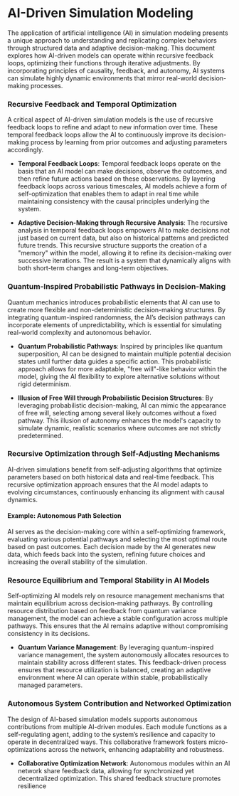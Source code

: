 # AI-Driven Simulation Modeling

The application of artificial intelligence (AI) in simulation modeling presents a unique approach to understanding and replicating complex behaviors through structured data and adaptive decision-making. This document explores how AI-driven models can operate within recursive feedback loops, optimizing their functions through iterative adjustments. By incorporating principles of causality, feedback, and autonomy, AI systems can simulate highly dynamic environments that mirror real-world decision-making processes.

### Recursive Feedback and Temporal Optimization

A critical aspect of AI-driven simulation models is the use of recursive feedback loops to refine and adapt to new information over time. These temporal feedback loops allow the AI to continuously improve its decision-making process by learning from prior outcomes and adjusting parameters accordingly.

- **Temporal Feedback Loops**: Temporal feedback loops operate on the basis that an AI model can make decisions, observe the outcomes, and then refine future actions based on these observations. By layering feedback loops across various timescales, AI models achieve a form of self-optimization that enables them to adapt in real time while maintaining consistency with the causal principles underlying the system.

- **Adaptive Decision-Making through Recursive Analysis**: The recursive analysis in temporal feedback loops empowers AI to make decisions not just based on current data, but also on historical patterns and predicted future trends. This recursive structure supports the creation of a "memory" within the model, allowing it to refine its decision-making over successive iterations. The result is a system that dynamically aligns with both short-term changes and long-term objectives.

### Quantum-Inspired Probabilistic Pathways in Decision-Making

Quantum mechanics introduces probabilistic elements that AI can use to create more flexible and non-deterministic decision-making structures. By integrating quantum-inspired randomness, the AI’s decision pathways can incorporate elements of unpredictability, which is essential for simulating real-world complexity and autonomous behavior.

- **Quantum Probabilistic Pathways**: Inspired by principles like quantum superposition, AI can be designed to maintain multiple potential decision states until further data guides a specific action. This probabilistic approach allows for more adaptable, "free will"-like behavior within the model, giving the AI flexibility to explore alternative solutions without rigid determinism.

- **Illusion of Free Will through Probabilistic Decision Structures**: By leveraging probabilistic decision-making, AI can mimic the appearance of free will, selecting among several likely outcomes without a fixed pathway. This illusion of autonomy enhances the model's capacity to simulate dynamic, realistic scenarios where outcomes are not strictly predetermined.

### Recursive Optimization through Self-Adjusting Mechanisms

AI-driven simulations benefit from self-adjusting algorithms that optimize parameters based on both historical data and real-time feedback. This recursive optimization approach ensures that the AI model adapts to evolving circumstances, continuously enhancing its alignment with causal dynamics.

#### Example: Autonomous Path Selection

AI serves as the decision-making core within a self-optimizing framework, evaluating various potential pathways and selecting the most optimal route based on past outcomes. Each decision made by the AI generates new data, which feeds back into the system, refining future choices and increasing the overall stability of the simulation.

### Resource Equilibrium and Temporal Stability in AI Models

Self-optimizing AI models rely on resource management mechanisms that maintain equilibrium across decision-making pathways. By controlling resource distribution based on feedback from quantum variance management, the model can achieve a stable configuration across multiple pathways. This ensures that the AI remains adaptive without compromising consistency in its decisions.

- **Quantum Variance Management**: By leveraging quantum-inspired variance management, the system autonomously allocates resources to maintain stability across different states. This feedback-driven process ensures that resource utilization is balanced, creating an adaptive environment where AI can operate within stable, probabilistically managed parameters.

### Autonomous System Contribution and Networked Optimization

The design of AI-based simulation models supports autonomous contributions from multiple AI-driven modules. Each module functions as a self-regulating agent, adding to the system’s resilience and capacity to operate in decentralized ways. This collaborative framework fosters micro-optimizations across the network, enhancing adaptability and robustness.

- **Collaborative Optimization Network**: Autonomous modules within an AI network share feedback data, allowing for synchronized yet decentralized optimization. This shared feedback structure promotes resilience